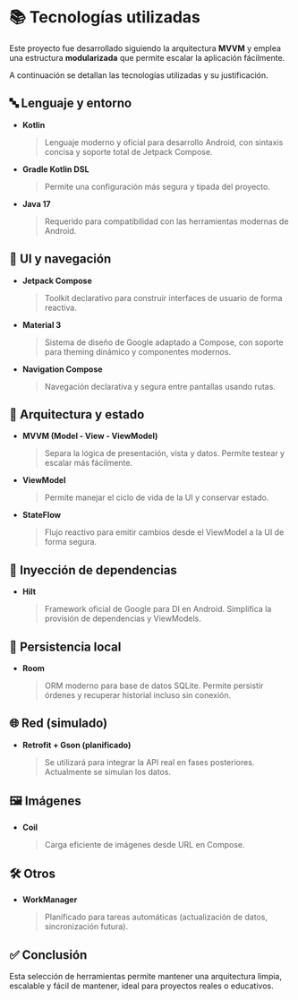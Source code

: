# 📚 Tecnologías utilizadas

Este proyecto fue desarrollado siguiendo la arquitectura **MVVM** y emplea una estructura **modularizada** que permite escalar la aplicación fácilmente.

A continuación se detallan las tecnologías utilizadas y su justificación.

## 🔤 Lenguaje y entorno

- **Kotlin**  
  > Lenguaje moderno y oficial para desarrollo Android, con sintaxis concisa y soporte total de Jetpack Compose.

- **Gradle Kotlin DSL**  
  > Permite una configuración más segura y tipada del proyecto.

- **Java 17**  
  > Requerido para compatibilidad con las herramientas modernas de Android.

## 🎨 UI y navegación

- **Jetpack Compose**  
  > Toolkit declarativo para construir interfaces de usuario de forma reactiva.

- **Material 3**  
  > Sistema de diseño de Google adaptado a Compose, con soporte para theming dinámico y componentes modernos.

- **Navigation Compose**  
  > Navegación declarativa y segura entre pantallas usando rutas.

## 🧠 Arquitectura y estado

- **MVVM (Model - View - ViewModel)**  
  > Separa la lógica de presentación, vista y datos. Permite testear y escalar más fácilmente.

- **ViewModel**  
  > Permite manejar el ciclo de vida de la UI y conservar estado.

- **StateFlow**  
  > Flujo reactivo para emitir cambios desde el ViewModel a la UI de forma segura.

## 💉 Inyección de dependencias

- **Hilt**  
  > Framework oficial de Google para DI en Android. Simplifica la provisión de dependencias y ViewModels.

## 💾 Persistencia local

- **Room**  
  > ORM moderno para base de datos SQLite. Permite persistir órdenes y recuperar historial incluso sin conexión.

## 🌐 Red (simulado)

- **Retrofit + Gson (planificado)**  
  > Se utilizará para integrar la API real en fases posteriores. Actualmente se simulan los datos.

## 🖼️ Imágenes

- **Coil**  
  > Carga eficiente de imágenes desde URL en Compose.

## 🛠️ Otros

- **WorkManager**  
  > Planificado para tareas automáticas (actualización de datos, sincronización futura).

## ✅ Conclusión

Esta selección de herramientas permite mantener una arquitectura limpia, escalable y fácil de mantener, ideal para proyectos reales o educativos.
